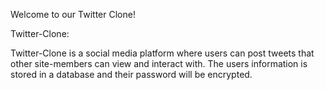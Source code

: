 Welcome to our Twitter Clone!

Twitter-Clone:

Twitter-Clone is a social media platform where users can post tweets that other site-members can view and interact with. The users information is stored in a database and their password will be encrypted.
